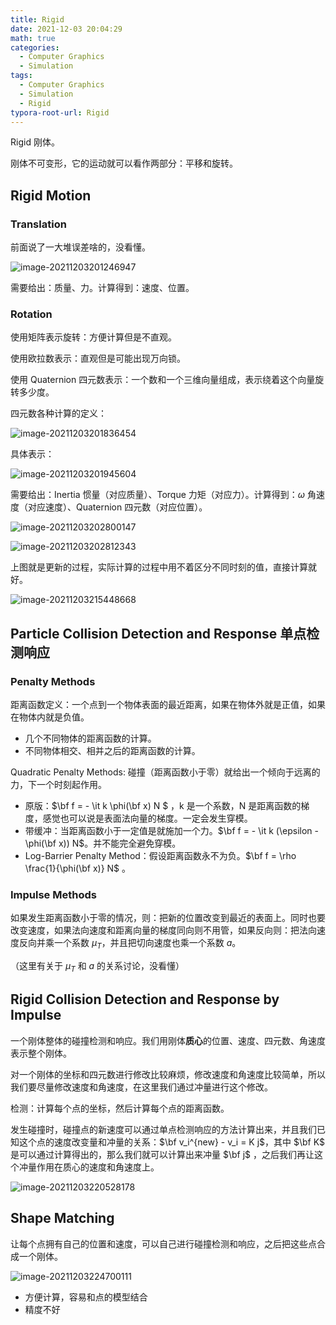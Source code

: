 ```yaml
---
title: Rigid
date: 2021-12-03 20:04:29
math: true 
categories: 
  - Computer Graphics 
  - Simulation
tags: 
  - Computer Graphics 
  - Simulation
  - Rigid 
typora-root-url: Rigid 
---
```


Rigid 刚体。

刚体不可变形，它的运动就可以看作两部分：平移和旋转。

## Rigid Motion

### Translation

前面说了一大堆误差啥的，没看懂。

![image-20211203201246947](image-20211203201246947.png)

需要给出：质量、力。计算得到：速度、位置。

### Rotation

使用矩阵表示旋转：方便计算但是不直观。

使用欧拉数表示：直观但是可能出现万向锁。

使用 Quaternion 四元数表示：一个数和一个三维向量组成，表示绕着这个向量旋转多少度。

四元数各种计算的定义：

![image-20211203201836454](image-20211203201836454.png)

具体表示：

![image-20211203201945604](image-20211203201945604.png)

需要给出：Inertia 惯量（对应质量）、Torque 力矩（对应力）。计算得到：$\omega$ 角速度（对应速度）、Quaternion 四元数（对应位置）。

![image-20211203202800147](image-20211203202800147.png)

![image-20211203202812343](image-20211203202812343.png)

上图就是更新的过程，实际计算的过程中用不着区分不同时刻的值，直接计算就好。

![image-20211203215448668](image-20211203215448668.png)



## Particle Collision Detection and Response 单点检测响应

### Penalty Methods 

距离函数定义：一个点到一个物体表面的最近距离，如果在物体外就是正值，如果在物体内就是负值。

* 几个不同物体的距离函数的计算。
* 不同物体相交、相并之后的距离函数的计算。

Quadratic Penalty Methods: 碰撞（距离函数小于零）就给出一个倾向于远离的力，下一个时刻起作用。

* 原版：$\bf f = - \it k \phi(\bf x) N $​ ，k 是一个系数，N 是距离函数的梯度，感觉也可以说是表面法向量的梯度。一定会发生穿模。
* 带缓冲：当距离函数小于一定值是就施加一个力。$\bf f = - \it k (\epsilon - \phi(\bf x)) N$​ 。并不能完全避免穿模。
* Log-Barrier Penalty Method：假设距离函数永不为负。$\bf f = \rho \frac{1}{\phi(\bf x)} N$ 。

### Impulse Methods

如果发生距离函数小于零的情况，则：把新的位置改变到最近的表面上。同时也要改变速度，如果法向速度和距离向量的梯度同向则不用管，如果反向则：把法向速度反向并乘一个系数 $\mu_T$，并且把切向速度也乘一个系数 $a$。

（这里有关于 $\mu_T$ 和 $a$ 的关系讨论，没看懂）



## Rigid Collision Detection and Response by Impulse 

一个刚体整体的碰撞检测和响应。我们用刚体**质心**的位置、速度、四元数、角速度表示整个刚体。

对一个刚体的坐标和四元数进行修改比较麻烦，修改速度和角速度比较简单，所以我们要尽量修改速度和角速度，在这里我们通过冲量进行这个修改。

检测：计算每个点的坐标，然后计算每个点的距离函数。

发生碰撞时，碰撞点的新速度可以通过单点检测响应的方法计算出来，并且我们已知这个点的速度改变量和冲量的关系：$\bf v_i^{new} - v_i = K j$，其中 $\bf K$ 是可以通过计算得出的，那么我们就可以计算出来冲量 $\bf j$ ，之后我们再让这个冲量作用在质心的速度和角速度上。

![image-20211203220528178](image-20211203220528178.png)



## Shape Matching 

让每个点拥有自己的位置和速度，可以自己进行碰撞检测和响应，之后把这些点合成一个刚体。

![image-20211203224700111](image-20211203224700111.png)

* 方便计算，容易和点的模型结合
* 精度不好



